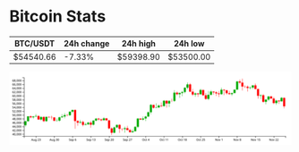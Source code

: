 # Bitcoin Stats

BTC/USDT|24h change|24h high|24h low|
|---|---|---|---|
|$54540.66|-7.33%|$59398.90|$53500.00|

<img src="./chart.svg">

